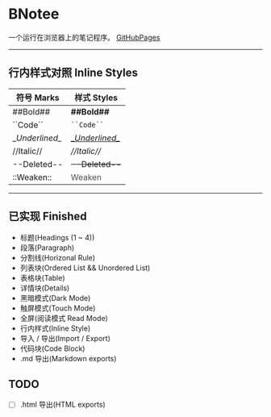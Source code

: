 # BNotee

一个运行在浏览器上的笔记程序。 [GitHubPages](https://bhznjns.github.io/BNotee/dist/)

* * *

## 行内样式对照 Inline Styles

| 符号 Marks | 样式 Styles |
|  ----  |  ---- |
| ##Bold## | **##Bold##** |
| \``Code\`` | <code>\``Code\``</code> |
| \__Underlined\__ | <u>\__Underlined\__</u>
| //Italic// | <i>//Italic//</i> |
| --Deleted-- | <del>--Deleted--</del> |
| ::Weaken:: | <span style="opacity: .75">Weaken</span> |

* * *

## 已实现 Finished

- 标题(Headings (1 ~ 4))
- 段落(Paragraph)
- 分割线(Horizonal Rule)
- 列表块(Ordered List && Unordered List)
- 表格块(Table)
- 详情块(Details)
- 黑暗模式(Dark Mode)
- 触屏模式(Touch Mode)
- 全屏(阅读模式 Read Mode)
- 行内样式(Inline Style)
- 导入 / 导出(Import / Export)
- 代码块(Code Block)
- .md 导出(Markdown exports)

## TODO

- [ ] .html 导出(HTML exports)
